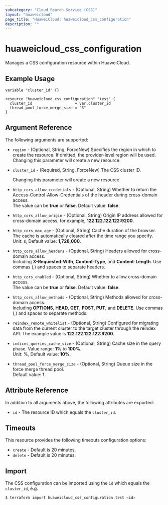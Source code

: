 ```yaml
---
subcategory: "Cloud Search Service (CSS)"
layout: "huaweicloud"
page_title: "HuaweiCloud: huaweicloud_css_configuration"
description: ""
---
```


# huaweicloud_css_configuration

Manages a CSS configuration resource within HuaweiCloud.

## Example Usage

```hcl
variable "cluster_id" {}

resource "huaweicloud_css_configuration" "test" {
  cluster_id                   = var.cluster_id
  thread_pool_force_merge_size = "3"
}
```

## Argument Reference

The following arguments are supported:

* `region` - (Optional, String, ForceNew) Specifies the region in which to create the resource.
  If omitted, the provider-level region will be used. Changing this parameter will create a new resource.

* `cluster_id` - (Required, String, ForceNew) The CSS cluster ID.

  Changing this parameter will create a new resource.

* `http_cors_allow_credetials` - (Optional, String) Whether to return the Access-Control-Allow-Credentials of
  the header during cross-domain access.  
  The value can be **true** or **false**. Default value: **false**.

* `http_cors_allow_origin` - (Optional, String) Origin IP address allowed for cross-domain access, for example, **122.122.122.122:9200**.

* `http_cors_max_age` - (Optional, String) Cache duration of the browser. The cache is automatically cleared
  after the time range you specify.  
  Unit: s, Default value: **1,728,000**.

* `http_cors_allow_headers` - (Optional, String) Headers allowed for cross-domain access.  
  Including **X-Requested-With**, **Content-Type**, and **Content-Length**.
  Use commas (,) and spaces to separate headers.

* `http_cors_enabled` - (Optional, String) Whether to allow cross-domain access.  
  The value can be **true** or **false**. Default value: **false**.

* `http_cors_allow_methods` - (Optional, String) Methods allowed for cross-domain access.  
  Including **OPTIONS**, **HEAD**, **GET**, **POST**, **PUT**, and **DELETE**.
  Use commas (,) and spaces to separate methods.

* `reindex_remote_whitelist` - (Optional, String) Configured for migrating data from the current cluster to
  the target cluster through the reindex API.
  The example value is **122.122.122.122:9200**.

* `indices_queries_cache_size` - (Optional, String) Cache size in the query phase. Value range: **1%** to **100%**.  
  Unit: %, Default value: **10%**.

* `thread_pool_force_merge_size` - (Optional, String) Queue size in the force merge thread pool.  
  Default value: **1**.

## Attribute Reference

In addition to all arguments above, the following attributes are exported:

* `id` - The resource ID which equals the `cluster_id`.

## Timeouts

This resource provides the following timeouts configuration options:

* `create` - Default is 20 minutes.
* `delete` - Default is 20 minutes.

## Import

The CSS configuration can be imported using the `id` which equals the `cluster_id`, e.g.

```bash
$ terraform import huaweicloud_css_configuration.test <id>
```
